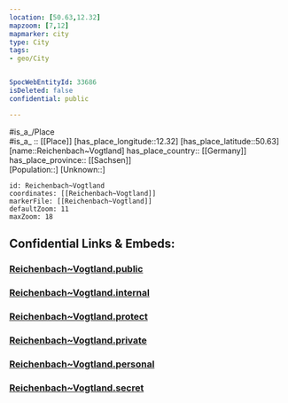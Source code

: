 ```yaml
---
location: [50.63,12.32] 
mapzoom: [7,12] 
mapmarker: city 
type: City
tags:
- geo/City


SpocWebEntityId: 33686
isDeleted: false
confidential: public

---
```

#is_a_/Place  
#is_a_ :: [[Place]] 
[has_place_longitude::12.32] 
[has_place_latitude::50.63] 
[name::Reichenbach~Vogtland] 
has_place_country:: [[Germany]]  
has_place_province:: [[Sachsen]]  
[Population::] 
[Unknown::] 


```leaflet
id: Reichenbach~Vogtland
coordinates: [[Reichenbach~Vogtland]] 
markerFile: [[Reichenbach~Vogtland]] 
defaultZoom: 11 
maxZoom: 18
```


## Confidential Links & Embeds: 

### [Reichenbach~Vogtland.public](/_public/\Earth\Continent\Europe\Europe~Central\Germany\Germany~East\Sachsen\counties~Sachsen\Vogtlandkreis\cities~VogtlandkreisReichenbach~Vogtland.public.md) 

### [Reichenbach~Vogtland.internal](/_internal/\Earth\Continent\Europe\Europe~Central\Germany\Germany~East\Sachsen\counties~Sachsen\Vogtlandkreis\cities~VogtlandkreisReichenbach~Vogtland.internal.md) 

### [Reichenbach~Vogtland.protect](/_protect/\Earth\Continent\Europe\Europe~Central\Germany\Germany~East\Sachsen\counties~Sachsen\Vogtlandkreis\cities~VogtlandkreisReichenbach~Vogtland.protect.md) 

### [Reichenbach~Vogtland.private](/_private/\Earth\Continent\Europe\Europe~Central\Germany\Germany~East\Sachsen\counties~Sachsen\Vogtlandkreis\cities~VogtlandkreisReichenbach~Vogtland.private.md) 

### [Reichenbach~Vogtland.personal](/_personal/\Earth\Continent\Europe\Europe~Central\Germany\Germany~East\Sachsen\counties~Sachsen\Vogtlandkreis\cities~VogtlandkreisReichenbach~Vogtland.personal.md) 

### [Reichenbach~Vogtland.secret](/_secret/\Earth\Continent\Europe\Europe~Central\Germany\Germany~East\Sachsen\counties~Sachsen\Vogtlandkreis\cities~VogtlandkreisReichenbach~Vogtland.secret.md)

